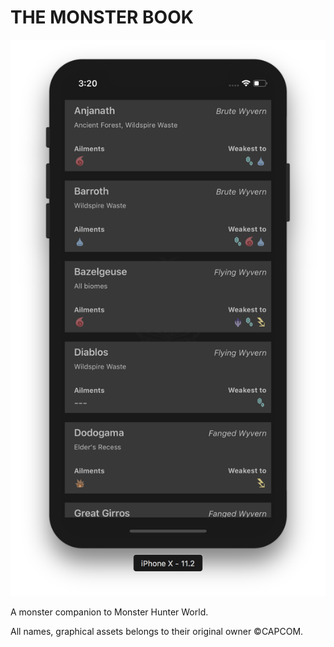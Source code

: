 # THE MONSTER BOOK

![Screenshot](https://raw.githubusercontent.com/zr0z/monster-book-ios/assets/images/screenshot.png)

A monster companion to Monster Hunter World.

All names, graphical assets belongs to their original owner ©CAPCOM.
